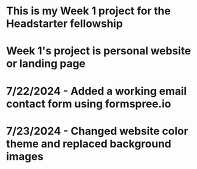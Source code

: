 # This is my Week 1 project for the Headstarter fellowship
# Week 1's project is personal website or landing page

# 7/22/2024 - Added a working email contact form using formspree.io
# 7/23/2024 - Changed website color theme and replaced background images